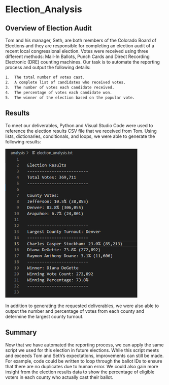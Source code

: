 # Election_Analysis

## Overview of Election Audit
Tom and his manager, Seth, are both members of the Colorado Board of Elections and they are responsible for completing an election audit of a recent local congressional election. Votes were received using three different methods: Mail-In Ballots, Punch Cards and Direct Recording Electronic (DRE) counting machines. Our task is to automate the reporting process and output the following details:

    1.	The total number of votes cast.
    2.	A complete list of candidates who received votes.
    3.	The number of votes each candidate received.
    4.	The percentage of votes each candidate won.
    5.	The winner of the election based on the popular vote.
    
## Results
To meet our deliverables, Python and Visual Studio Code were used to reference the election results CSV file that we received from Tom. Using lists, dictionaries, conditionals, and loops, we were able to generate the following results:

![Election_Results](/election_results.PNG)

In addition to generating the requested deliverables, we were also able to output the number and percentage of votes from each county and determine the largest county turnout. 

## Summary
Now that we have automated the reporting process, we can apply the same script we used for this election in future elections. While this script meets and exceeds Tom and Seth’s expectations, improvements can still be made.  For example, code could be written to loop through the ballot IDs to ensure that there are no duplicates due to human error. We could also gain more insight from the election results data to show the percentage of eligible voters in each county who actually cast their ballot. 
